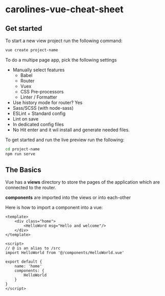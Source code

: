 # carolines-vue-cheat-sheet

## Get started

To start a new view project run the following command:

```Bash
vue create project-name
```

To do a multipe page app, pick the following settings
* Manually select features
    * Babel
    * Router
    * Vuex
    * CSS Pre-processors
    * Linter / Formatter
* Use history mode for router? Yes
* Sass/SCSS (with node-sass)
* ESLint + Standard config
* Lint on save
* In dedicated config files
* No
Hit enter and it wil install and generate needed files.

To get started and run the live preview run the following: 

```Bash
cd project-name
npm run serve
```

## The Basics

Vue has a **views** directory to store the pages of the application which are connected to the router.

**components** are imported into the views or into each-other 

Here is how to import a component into a vue:

```vue
<template>
    <div class="home">
        <HelloWord msg="Hello and welcome"/>
    </div>
</template>

<script>
// @ is an alias to /src
import HelloWorld from '@/components/HelloWorld.vue'

export default {
    name: 'home'
    components: {
        HelloWorld
    }
}
</script>
```